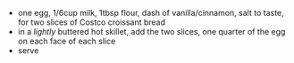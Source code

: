 - one egg, 1/6cup milk, 1tbsp flour, dash of vanilla/cinnamon, salt to taste, for two slices of Costco croissant bread
- in a *lightly* buttered hot skillet, add the two slices, one quarter of the egg on each face of each slice
- serve